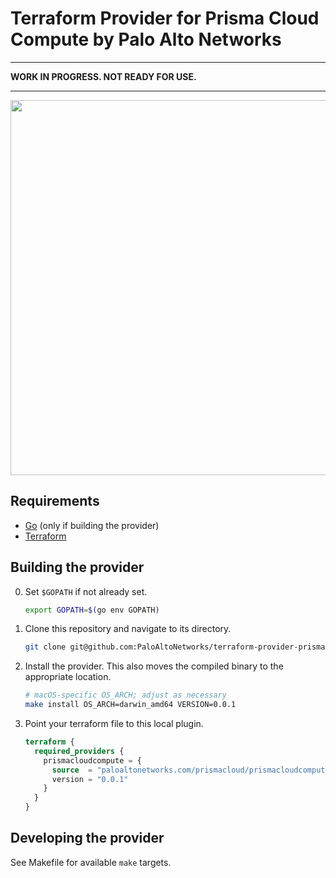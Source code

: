 # Terraform Provider for Prisma Cloud Compute by Palo Alto Networks

---
**WORK IN PROGRESS. NOT READY FOR USE.**

---
<a href="https://www.terraform.io"><img src="https://cdn.rawgit.com/hashicorp/terraform-website/master/content/source/assets/images/logo-hashicorp.svg" width="600px"></a>

## Requirements
- [Go](https://golang.org/doc/install) (only if building the provider)
- [Terraform](https://www.terraform.io/downloads.html)

## Building the provider
0. Set `$GOPATH` if not already set.
    ```bash
    export GOPATH=$(go env GOPATH)
    ```
1. Clone this repository and navigate to its directory.
    ```bash
    git clone git@github.com:PaloAltoNetworks/terraform-provider-prismacloudcompute.git $GOPATH/src/github.com/terraform-providers/terraform-provider-prismacloudcompute && cd $_
    ```
2. Install the provider.
This also moves the compiled binary to the appropriate location.
    ```bash
    # macOS-specific OS_ARCH; adjust as necessary
    make install OS_ARCH=darwin_amd64 VERSION=0.0.1
    ```
4. Point your terraform file to this local plugin.
    ```terraform
    terraform {
      required_providers {
        prismacloudcompute = {
          source  = "paloaltonetworks.com/prismacloud/prismacloudcompute"
          version = "0.0.1"
        }
      }
    }
    ```

## Developing the provider
See Makefile for available `make` targets.
